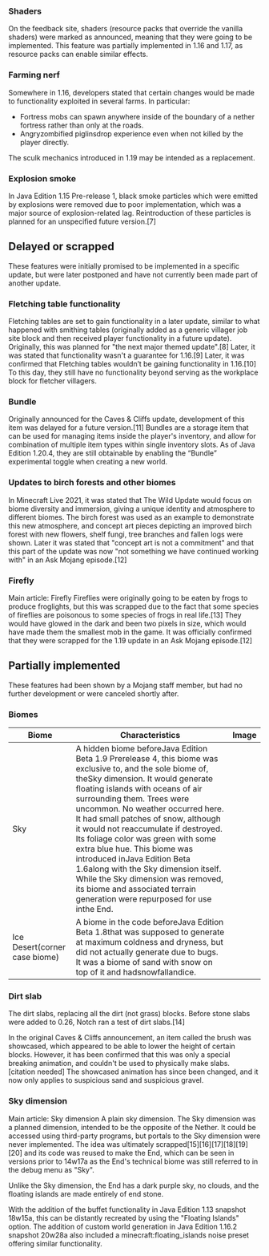 ### Shaders
On the feedback site, shaders (resource packs that override the vanilla shaders) were marked as announced, meaning that they were going to be implemented. This feature was partially implemented in 1.16 and 1.17, as resource packs can enable similar effects.

### Farming nerf
Somewhere in 1.16, developers stated that certain changes would be made to functionality exploited in several farms. In particular:

- Fortress mobs can spawn anywhere inside of the boundary of a nether fortress rather than only at the roads.
- Angryzombified piglinsdrop experience even when not killed by the player directly.

The sculk mechanics introduced in 1.19 may be intended as a replacement.

### Explosion smoke
In Java Edition 1.15 Pre-release 1, black smoke particles which were emitted by explosions were removed due to poor implementation, which was a major source of explosion-related lag. Reintroduction of these particles is planned for an unspecified future version.[7]

## Delayed or scrapped
These features were initially promised to be implemented in a specific update, but were later postponed and have not currently been made part of another update.

### Fletching table functionality
Fletching tables are set to gain functionality in a later update, similar to what happened with smithing tables (originally added as a generic villager job site block and then received player functionality in a future update). Originally, this was planned for "the next major themed update".[8] Later, it was stated that functionality wasn't a guarantee for 1.16.[9] Later, it was confirmed that Fletching tables wouldn’t be gaining functionality in 1.16.[10] To this day, they still have no functionality beyond serving as the workplace block for fletcher villagers.

### Bundle
 Originally announced for the Caves & Cliffs update, development of this item was delayed for a future version.[11] Bundles are a storage item that can be used for managing items inside the player's inventory, and allow for combination of multiple item types within single inventory slots. As of Java Edition 1.20.4, they are still obtainable by enabling the “Bundle” experimental toggle when creating a new world.

### Updates to birch forests and other biomes

 In Minecraft Live 2021, it was stated that The Wild Update would focus on biome diversity and immersion, giving a unique identity and atmosphere to different biomes. The birch forest was used as an example to demonstrate this new atmosphere, and concept art pieces depicting an improved birch forest with new flowers, shelf fungi, tree branches and fallen logs were shown. Later it was stated that "concept art is not a commitment" and that this part of the update was now "not something we have continued working with" in an Ask Mojang episode.[12]

### Firefly
Main article: Firefly
 Fireflies were originally going to be eaten by frogs to produce froglights, but this was scrapped due to the fact that some species of fireflies are poisonous to some species of frogs in real life.[13] They would have glowed in the dark and been two pixels in size, which would have made them the smallest mob in the game. It was officially confirmed that they were scrapped for the 1.19 update in an Ask Mojang episode.[12]

## Partially implemented
These features had been shown by a Mojang staff member, but had no further development or were canceled shortly after. 

### Biomes
| Biome                         | Characteristics                                                                                                                                                                                                                                                                                                                                                                                                                                                                                                                                                                                      | Image |
|-------------------------------|------------------------------------------------------------------------------------------------------------------------------------------------------------------------------------------------------------------------------------------------------------------------------------------------------------------------------------------------------------------------------------------------------------------------------------------------------------------------------------------------------------------------------------------------------------------------------------------------------|-------|
| Sky                           | A hidden biome beforeJava Edition Beta 1.9 Prerelease 4, this biome was exclusive to, and the sole biome of, theSky dimension. It would generate floating islands with oceans of air surrounding them. Trees were uncommon. No weather occurred here. It had small patches of snow, although it would not reaccumulate if destroyed. Its foliage color was green with some extra blue hue. This biome was introduced inJava Edition Beta 1.6along with the Sky dimension itself. While the Sky dimension was removed, its biome and associated terrain generation were repurposed for use inthe End. |       |
| Ice Desert(corner case biome) | A biome in the code beforeJava Edition Beta 1.8that was supposed to generate at maximum coldness and dryness, but did not actually generate due to bugs. It was a biome of sand with snow on top of it and hadsnowfallandice.                                                                                                                                                                                                                                                                                                                                                                        |       |

### Dirt slab
The dirt slabs, replacing all the dirt (not grass) blocks.
 Before stone slabs were added to 0.26, Notch ran a test of dirt slabs.[14]

In the original Caves & Cliffs announcement, an item called the brush was showcased, which appeared to be able to lower the height of certain blocks. However, it has been confirmed that this was only a special breaking animation, and couldn't be used to physically make slabs.[citation needed] The showcased animation has since been changed, and it now only applies to suspicious sand and suspicious gravel.

### Sky dimension
Main article: Sky dimension
A plain sky dimension.
The Sky dimension was a planned dimension, intended to be the opposite of the Nether. It could be accessed using third-party programs, but portals to the Sky dimension were never implemented. The idea was ultimately scrapped[15][16][17][18][19][20] and its code was reused to make the End, which can be seen in versions prior to 14w17a as the End's technical biome was still referred to in the debug menu as "Sky".

Unlike the Sky dimension, the End has a dark purple sky, no clouds, and the floating islands are made entirely of end stone.

With the addition of the buffet functionality in Java Edition 1.13 snapshot 18w15a, this can be distantly recreated by using the "Floating Islands" option. The addition of custom world generation in Java Edition 1.16.2 snapshot 20w28a also included a minecraft:floating_islands noise preset offering similar functionality.

